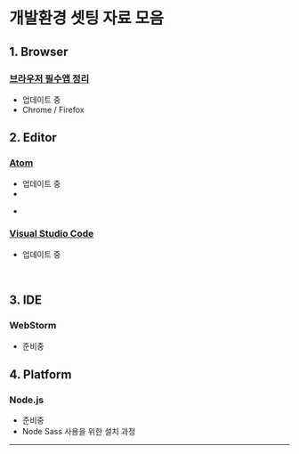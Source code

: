 # 개발환경 셋팅 자료 모음



## 1. Browser

### [브라우저 필수앱 정리](https://github.com/seong-jin/Web-Dev-Setting/blob/master/browser/browser.md)

* 업데이트 중 
* Chrome / Firefox





## 2. Editor



### [Atom](https://github.com/seong-jin/Web-Dev-Setting/blob/master/editor/editor_Atom.md)

* 업데이트 중
* ​

-



### [Visual Studio Code](https://github.com/seong-jin/Web-Dev-Setting/blob/master/editor/editor_VSCode.md)

* 업데이트 중

  ​



## 3. IDE

### WebStorm

* 준비중




## 4. Platform



### Node.js

* 준비중
* Node Sass 사용을 위한 설치 과정




---



